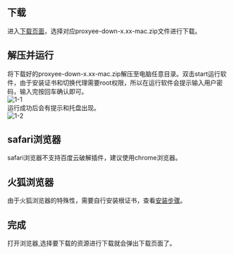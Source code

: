 ## 下载
进入[下载页面](https://github.com/monkeyWie/proxyee-down/releases)，选择对应proxyee-down-x.xx-mac.zip文件进行下载。  
## 解压并运行
将下载好的proxyee-down-x.xx-mac.zip解压至电脑任意目录。双击start运行软件，由于安装证书和切换代理需要root权限，所以在运行软件会提示输入用户密码，输入完按回车确认即可。  
![1-1](https://github.com/monkeyWie/proxyee-down/raw/master/.guide/windows/imgs/1-1.png)    
运行成功后会有提示和托盘出现。  
![1-2](https://github.com/monkeyWie/proxyee-down/raw/master/.guide/windows/imgs/1-2.png)
## safari浏览器
safari浏览器不支持百度云破解插件，建议使用chrome浏览器。
## 火狐浏览器
由于火狐浏览器的特殊性，需要自行安装根证书，查看[安装步骤](https://github.com/monkeyWie/proxyee-down/blob/master/.guide/common/firefox-ca/read.md)。
## 完成
打开浏览器,选择要下载的资源进行下载就会弹出下载页面了。    